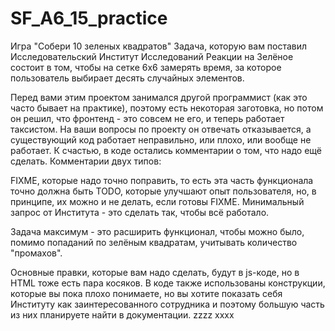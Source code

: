 # SF_A6_15_practice
Игра "Собери 10 зеленых квадратов"
Задача, которую вам поставил Исследовательский Институт Исследований Реакции на Зелёное состоит в том, чтобы на сетке 6x6 замерять время, за которое пользователь выбирает десять случайных элементов.

Перед вами этим проектом занимался другой программист (как это часто бывает на практике), поэтому есть некоторая заготовка, но потом он решил, что фронтенд - это совсем не его, и теперь работает таксистом. На ваши вопросы по проекту он отвечать отказывается, а существующий код работает неправильно, или плохо, или вообще не работает. К счастью, в коде остались комментарии о том, что надо ещё сделать. Комментарии двух типов:

FIXME, которые надо точно поправить, то есть эта часть функционала точно должна быть
TODO, которые улучшают опыт пользователя, но, в принципе, их можно и не делать, если готовы FIXME.
Минимальный запрос от Института - это сделать так, чтобы всё работало.

Задача максимум - это расширить функционал, чтобы можно было, помимо попаданий по зелёным квадратам, учитывать количество "промахов".

Основные правки, которые вам надо сделать, будут в js-коде, но в HTML тоже есть пара косяков. В коде также использованы конструкции, которые вы пока плохо понимаете, но вы хотите показать себя Институту как заинтересованного сотрудника и поэтому большую часть из них планируете найти в документации.
zzzz
xxxx
